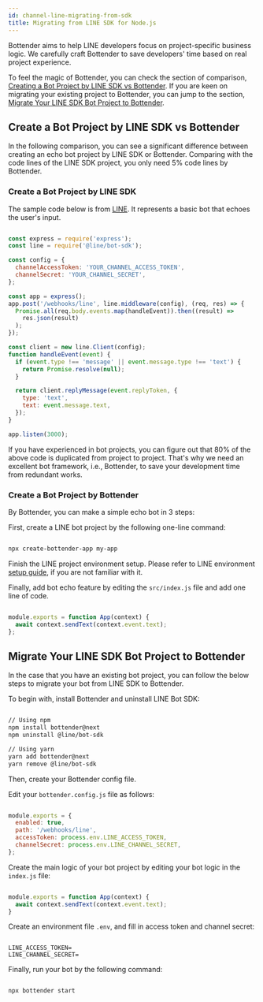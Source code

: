 ```yaml
---
id: channel-line-migrating-from-sdk
title: Migrating from LINE SDK for Node.js
---
```

Bottender aims to help LINE developers focus on project-specific business logic. We carefully craft Bottender to save developers' time based on real project experience.

To feel the magic of Bottender, you can check the section of comparison, [Creating a Bot Project by LINE SDK vs Bottender](#create-a-bot-project-by-line-sdk-vs-bottender). If you are keen on migrating your existing project to Bottender, you can jump to the section, [Migrate Your LINE SDK Bot Project to Bottender](#migrate-your-line-sdk-bot-project-to-bottender-from-scratch).

## Create a Bot Project by LINE SDK vs Bottender

In the following comparison, you can see a significant difference between creating an echo bot project by LINE SDK or Bottender. Comparing with the code lines of the LINE SDK project, you only need 5% code lines by Bottender.

### Create a Bot Project by LINE SDK

The sample code below is from [LINE](https://github.com/line/line-bot-sdk-nodejs/). It represents a basic bot that echoes the user's input.

```js

const express = require('express');
const line = require('@line/bot-sdk');

const config = {
  channelAccessToken: 'YOUR_CHANNEL_ACCESS_TOKEN',
  channelSecret: 'YOUR_CHANNEL_SECRET',
};

const app = express();
app.post('/webhooks/line', line.middleware(config), (req, res) => {
  Promise.all(req.body.events.map(handleEvent)).then((result) =>
    res.json(result)
  );
});

const client = new line.Client(config);
function handleEvent(event) {
  if (event.type !== 'message' || event.message.type !== 'text') {
    return Promise.resolve(null);
  }

  return client.replyMessage(event.replyToken, {
    type: 'text',
    text: event.message.text,
  });
}

app.listen(3000);

```

If you have experienced in bot projects, you can figure out that 80% of the above code is duplicated from project to project. That's why we need an excellent bot framework, i.e., Bottender, to save your development time from redundant works.

### Create a Bot Project by Bottender

By Bottender, you can make a simple echo bot in 3 steps:

First, create a LINE bot project by the following one-line command:

```sh

npx create-bottender-app my-app

```

Finish the LINE project environment setup. Please refer to LINE environment [setup guide](./channel-line-setup.md), if you are not familiar with it.

Finally, add bot echo feature by editing the `src/index.js` file and add one line of code.

```js

module.exports = function App(context) {
  await context.sendText(context.event.text);
};

```

## Migrate Your LINE SDK Bot Project to Bottender

In the case that you have an existing bot project, you can follow the below steps to migrate your bot from LINE SDK to Bottender.

To begin with, install Bottender and uninstall LINE Bot SDK:

```sh

// Using npm
npm install bottender@next
npm uninstall @line/bot-sdk

// Using yarn
yarn add bottender@next
yarn remove @line/bot-sdk

```

Then, create your Bottender config file.

Edit your `bottender.config.js` file as follows:

```js

module.exports = {
  enabled: true,
  path: '/webhooks/line',
  accessToken: process.env.LINE_ACCESS_TOKEN,
  channelSecret: process.env.LINE_CHANNEL_SECRET,
};

```

Create the main logic of your bot project by editing your bot logic in the `index.js` file:

```js

module.exports = function App(context) {
  await context.sendText(context.event.text);
}

```

Create an environment file `.env`, and fill in access token and channel secret:

```

LINE_ACCESS_TOKEN=
LINE_CHANNEL_SECRET=

```

Finally, run your bot by the following command:

```sh

npx bottender start

```
